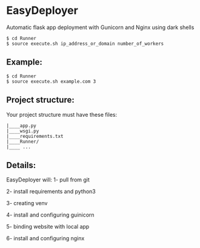 # EasyDeployer
Automatic flask app deployment with Gunicorn and Nginx using dark shells


```
$ cd Runner
$ source execute.sh ip_address_or_domain number_of_workers
```


## Example:

```
$ cd Runner
$ source execute.sh example.com 3

```

## Project structure:

Your project structure must have these files:

```
|____app.py
|____wsgi.py
|____requirements.txt
|____Runner/
|____ ...

```

## Details:
EasyDeployer will:
1- pull from git

2- install requirements and python3

3- creating venv

4- install and configuring guinicorn

5- binding website with local app

6- install and configuring nginx

